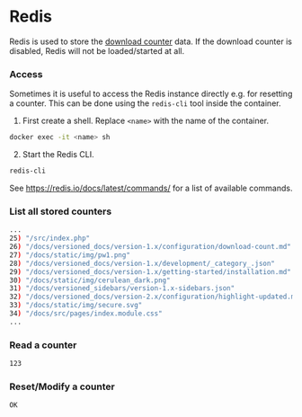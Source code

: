 # Redis

Redis is used to store the [download counter](./../configuration/download-count.md) data. If the download counter is disabled, Redis will not be loaded/started at all.

### Access

Sometimes it is useful to access the Redis instance directly e.g. for resetting a counter. This can be done using the `redis-cli` tool inside the container.

1. First create a shell. Replace `<name>` with the name of the container.
```bash
docker exec -it <name> sh
```
2. Start the Redis CLI.
```bash
redis-cli
```

See https://redis.io/docs/latest/commands/ for a list of available commands.

### List all stored counters
```bash title="$> KEYS *"
...
25) "/src/index.php"
26) "/docs/versioned_docs/version-1.x/configuration/download-count.md"
27) "/docs/static/img/pw1.png"
28) "/docs/versioned_docs/version-1.x/development/_category_.json"
29) "/docs/versioned_docs/version-1.x/getting-started/installation.md"
30) "/docs/static/img/cerulean_dark.png"
31) "/docs/versioned_sidebars/version-1.x-sidebars.json"
32) "/docs/versioned_docs/version-2.x/configuration/highlight-updated.md"
33) "/docs/static/img/secure.svg"
34) "/docs/src/pages/index.module.css"
...
```
### Read a counter
```bash title="$> GET /src/index.php"
123
```
### Reset/Modify a counter
```bash title="$> SET /src/index.php 0"
OK
```